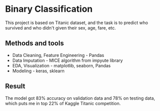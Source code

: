 # Binary Classification

This project is based on Titanic dataset, and the task is to predict who survived and 
who didn't given their sex, age, fare, etc.

## Methods and tools
* Data Cleaning, Feature Engineering - Pandas
* Data Imputation - MICE algorithm from impyute library
* EDA, Visualization - matplotlib, seaborn, Pandas
* Modeling - keras, sklearn

## Result
The model got 83% accuracy on validation data and 78% on testing data, which puts me 
in top 22% of Kaggle Titanic competition.
